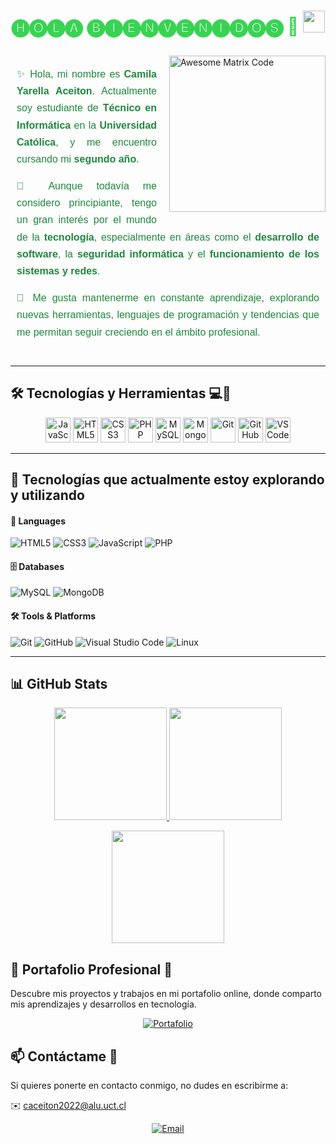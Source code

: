 <h1 align="center">
  <b style="color:#39d353;"> 🅗🅞🅛🅐 🅑🅘🅔🅝🅥🅔🅝🅘🅓🅞🅢 🌱</b>
  <img src="https://media.giphy.com/media/hvRJCLFzcasrR4ia7z/giphy.gif" width="35">
</h1>

<!-- GIF alineado a la derecha con espacio -->
<img src="https://github.com/MarikIshtar007/MarikIshtar007/blob/master/images/matrix.gif"
     alt="Awesome Matrix Code"
     align="right"
     style="margin-left: 20px; margin-top: 10px; width: 250px;" />

<!-- Contenedor del texto -->
<div style="text-align: justify; line-height: 1.7; font-family: Arial, sans-serif; font-size: 16px; padding: 10px; color: #1f883d;">

  <p>
    ✨ Hola, mi nombre es <strong>Camila Yarella Aceiton</strong>. Actualmente soy estudiante de 
    <strong>Técnico en Informática</strong> en la <strong>Universidad Católica</strong>, y me encuentro cursando 
    mi <strong>segundo año</strong>.
  </p>

  <p>
    🌿 Aunque todavía me considero principiante, tengo un gran interés por el mundo de la 
    <strong>tecnología</strong>, especialmente en áreas como el <strong>desarrollo de software</strong>, 
    la <strong>seguridad informática</strong> y el <strong>funcionamiento de los sistemas y redes</strong>.
  </p>

  <p>
    🍃 Me gusta mantenerme en constante aprendizaje, explorando nuevas herramientas, lenguajes de programación 
    y tendencias que me permitan seguir creciendo en el ámbito profesional.
  </p>

</div>

---

## 🛠️ Tecnologías y Herramientas 💻🌿

<p align="center">
  <img src="https://cdn.jsdelivr.net/gh/devicons/devicon/icons/javascript/javascript-original.svg" height="40" alt="JavaScript"/>
  <img src="https://cdn.jsdelivr.net/gh/devicons/devicon/icons/html5/html5-original.svg" height="40" alt="HTML5"/>
  <img src="https://cdn.jsdelivr.net/gh/devicons/devicon/icons/css3/css3-original.svg" height="40" alt="CSS3"/>
  <img src="https://cdn.jsdelivr.net/gh/devicons/devicon/icons/php/php-original.svg" height="40" alt="PHP"/>
  <img src="https://cdn.jsdelivr.net/gh/devicons/devicon/icons/mysql/mysql-original.svg" height="40" alt="MySQL"/>
  <img src="https://cdn.jsdelivr.net/gh/devicons/devicon/icons/mongodb/mongodb-original.svg" height="40" alt="MongoDB"/>
  <img src="https://cdn.jsdelivr.net/gh/devicons/devicon/icons/git/git-original.svg" height="40" alt="Git"/>
  <img src="https://cdn.jsdelivr.net/gh/devicons/devicon/icons/github/github-original.svg" height="40" alt="GitHub"/>
  <img src="https://cdn.jsdelivr.net/gh/devicons/devicon/icons/vscode/vscode-original.svg" height="40" alt="VS Code"/>
</p>

---

## 🌱 Tecnologías que actualmente estoy explorando y utilizando

#### 🧩 Languages

![HTML5](https://img.shields.io/badge/html5-%23E34F26.svg?style=for-the-badge&logo=html5&logoColor=white)
![CSS3](https://img.shields.io/badge/css3-%231572B6.svg?style=for-the-badge&logo=css3&logoColor=white)
![JavaScript](https://img.shields.io/badge/JavaScript-%23323330.svg?style=for-the-badge&logo=javascript&logoColor=F7DF1E)
![PHP](https://img.shields.io/badge/PHP-%23777BB4.svg?style=for-the-badge&logo=php&logoColor=white)

#### 🗄️ Databases

![MySQL](https://img.shields.io/badge/MySQL-%2300f.svg?style=for-the-badge&logo=mysql&logoColor=white)
![MongoDB](https://img.shields.io/badge/MongoDB-%2347A248.svg?style=for-the-badge&logo=mongodb&logoColor=white)

#### 🛠 Tools & Platforms

![Git](https://img.shields.io/badge/git-%23F05033.svg?style=for-the-badge&logo=git&logoColor=white)
![GitHub](https://img.shields.io/badge/github-%23121011.svg?style=for-the-badge&logo=github&logoColor=white)
![Visual Studio Code](https://img.shields.io/badge/Visual%20Studio%20Code-0078d7.svg?style=for-the-badge&logo=visual-studio-code&logoColor=white)
![Linux](https://img.shields.io/badge/Linux-FCC624?style=for-the-badge&logo=linux&logoColor=black)

---

## 📊 GitHub Stats

<p align="center">
  <a href="https://github.com/punshaa">
    <img height="180em" src="https://github-readme-stats-eight-theta.vercel.app/api?username=punshaa&show_icons=true&theme=tokyonight&include_all_commits=true&count_private=true"/>
  </a>
  <a href="https://github.com/punshaa">
    <img height="180em" src="https://github-readme-stats-eight-theta.vercel.app/api/top-langs/?username=punshaa&layout=compact&langs_count=8&theme=tokyonight"/>
  </a>
</p>

<p align="center">
  <img height="180em" src="https://github-readme-streak-stats.herokuapp.com/?user=punshaa&theme=tokyonight&hide_border=true"/>
</p>

## 📁 Portafolio Profesional 🌿

Descubre mis proyectos y trabajos en mi portafolio online, donde comparto mis aprendizajes y desarrollos en tecnología.

<p align="center">
  <a href="https://teclab.uct.cl/~camila.toro/PortafolioC/" target="_blank">
    <img src="https://img.shields.io/badge/Visitar_Portafolio-%2339d353.svg?style=for-the-badge&logo=sourceforge&logoColor=white" alt="Portafolio"/>
  </a>
</p>

## 📫 Contáctame 🌿

Si quieres ponerte en contacto conmigo, no dudes en escribirme a:

✉️ <a href="mailto:caceiton2022@alu.uct.cl" style="color:#39d353; text-decoration:none;">caceiton2022@alu.uct.cl</a>


<p align="center">
  <a href="mailto:caceiton2022@alu.uct.cl" target="_blank">
    <img src="https://img.shields.io/badge/Enviar_Email-%2339d353.svg?style=for-the-badge&logo=gmail&logoColor=white" alt="Email"/>
  </a>
</p>

<!--
**punshaa/punshaa** is a ✨ _special_ ✨ repository because its `README.md` (this file) appears on your GitHub profile.

Here are some ideas to get you started:

- 🔭 I’m currently working on ...
- 🌱 I’m currently learning ...
- 👯 I’m looking to collaborate on ...
- 🤔 I’m looking for help with ...
- 💬 Ask me about ...
- 📫 How to reach me: ...
- 😄 Pronouns: ...
- ⚡ Fun fact: ...
-->
